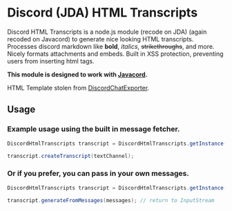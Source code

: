 # Discord (JDA) HTML Transcripts

Discord HTML Transcripts is a node.js module (recode on JDA) (again recoded on Javacord) to generate nice looking HTML transcripts. Processes discord markdown like **bold**, *italics*, ~~strikethroughs~~, and more. Nicely formats attachments and embeds. Built in XSS protection, preventing users from inserting html tags. 

**This module is designed to work with [Javacord](https://github.com/Javacord/Javacord).**

HTML Template stolen from [DiscordChatExporter](https://github.com/Tyrrrz/DiscordChatExporter).

## Usage
### Example usage using the built in message fetcher.
```java
DiscordHtmlTranscripts transcript = DiscordHtmlTranscripts.getInstance();

transcript.createTranscript(textChannel);
```

### Or if you prefer, you can pass in your own messages.
```java
DiscordHtmlTranscripts transcript = DiscordHtmlTranscripts.getInstance();

transcript.generateFromMessages(messages); // return to InputStream
```

